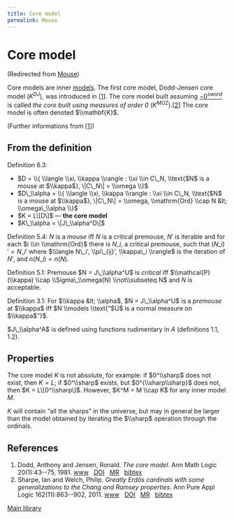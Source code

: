 ```yaml
---
title: Core model
permalink: Mouse
---
```

# Core model






(Redirected from
[Mouse](/index.php?title=Mouse&redirect=no "Mouse"))






Core models are inner
[models](/Model "Model").
The first core model, Dodd-Jensen core model ($K^{DJ}$), was introduced
in \[[1](#bibkey_DoddJensen1982:CoreModel)\]. The core model built
assuming
<a href="/Zero_sword" class="mw-redirect" title="Zero sword">$¬ 0 ^{sword}$</a>
is called *the core built using measures of order 0*
($K^{MOZ}$).\[[2](#bibkey_SharpeWelch2011:GreatlyErdosChang)\] The core
model is often denoted $\\mathbf{K}$.

(Further informations from \[[1](#bibkey_DoddJensen1982:CoreModel)\])

## From the definition

Definition 6.3:

-   $D = \\{ \\langle \\xi, \\kappa \\rangle : \\xi \\in C\_N,
    \\text{$N$ is a mouse at $\\kappa$}, \|C\_N\| = \\omega \\}$
-   $D\_\\alpha = \\{ \\langle \\xi, \\kappa \\rangle : \\xi \\in C\_N,
    \\text{$N$ is a mouse at $\\kappa$}, \|C\_N\| = \\omega,
    \\mathrm{Ord} \\cap N &lt; \\omega\_\\alpha \\}$
-   $K = L\[D\]$ — **the core model**
-   $K\_\\alpha = \|J\_\\alpha^D\|$

Definition 5.4: $N$ is a *mouse* iff $N$ is a critical premouse, $N'$ is
iterable and for each $i \\in \\mathrm{Ord}$ there is $N\_i$, a critical
premouse, such that $(N\_i)' = N\_i'$ where $\\langle N\_i',
\\pi\_{ij}', \\kappa\_i \\rangle$ is the iteration of $N'$, and $n(N\_i)
= n(N)$.

Definition 5.1: Premouse $N = J\_\\alpha^U$ is *critical* iff
$\\mathcal{P}(\\kappa) \\cap \\Sigma\_\\omega(N) \\not\\subseteq N$ and
$N$ is acceptable.

Definition 3.1: For $\\kappa &lt; \\alpha$, $N = J\_\\alpha^U$ is a
*premouse* at $\\kappa$ iff $N \\models \\text{“$U$ is a normal measure
on $\\kappa$”}$.

$J\_\\alpha^A$ is defined using functions rudimentary in $A$
(definitions 1.1, 1.2).

## Properties

The core model $K$ is not absolute, for example: if $0^\\sharp$ does not
exist, then $K = L$; if $0^\\sharp$ exists, but $0^{\\sharp\\sharp}$
does not, then $K = L\[0^\\sharp\]$. However, $K^M = M \\cap K$ for any
inner model $M$.

$K$ will contain “all the sharps” in the universe, but may in general be
larger than the model obtained by iterating the $\\sharp$ operation
through the ordinals.

## References

1.  <span id="bibkey_DoddJensen1982:CoreModel">Dodd, Anthony and Jensen,
    Ronald. *The core model.* Ann Math Logic 20(1):43--75, 1981.
    <a href="http://dx.doi.org/10.1016/0003-4843(81)90011-5" class="extiw">www</a>   <a href="http://web.archive.org/web/20191028003555/http://dx.doi.org/10.1016/0003-4843(81)90011-5" class="extiw">DOI</a>   <a href="http://web.archive.org/web/20191028003555/http://www.ams.org/mathscinet-getitem?mr=611394" class="extiw">MR</a>   <a href="javascript:bibpopup(&#39;@article%20%7BMR611394,%20%20%20%20AUTHOR%20=%20%7BDodd,%20Anthony%20and%20Jensen,%20Ronald%7D,%3Cbr%3E%20%20%20%20%20TITLE%20=%20%7BThe%20core%20model%7D,%3Cbr%3E%20%20%20JOURNAL%20=%20%7BAnn.%20Math.%20Logic%7D,%3Cbr%3E%20%20FJOURNAL%20=%20%7BAnnals%20of%20Mathematical%20Logic%7D,%3Cbr%3E%20%20%20%20VOLUME%20=%20%7B20%7D,%3Cbr%3E%20%20%20%20%20%20YEAR%20=%20%7B1981%7D,%3Cbr%3E%20%20%20%20NUMBER%20=%20%7B1%7D,%3Cbr%3E%20%20%20%20%20PAGES%20=%20%7B43--75%7D,%3Cbr%3E%20%20%20%20%20%20ISSN%20=%20%7B0003-4843%7D,%3Cbr%3E%20%20%20%20%20CODEN%20=%20%7BAMLOAD%7D,%3Cbr%3E%20%20%20MRCLASS%20=%20%7B03E45%20(03C62%2003E35)%7D,%3Cbr%3E%20%20MRNUMBER%20=%20%7B611394%20(82i:03063)%7D,%3Cbr%3EMRREVIEWER%20=%20%7BF.%20R.%20Drake%7D,%3Cbr%3E%20%20%20%20%20%20%20DOI%20=%20%7B10.1016/0003-4843(81)90011-5%7D,%3Cbr%3E%20%20%20%20%20%20%20URL%20=%20%7Bhttp://dx.doi.org/10.1016/0003-4843(81)90011-5%7D,%3Cbr%3E%7D&#39;)" class="bibtex">bibtex</a></span>
2.  <span id="bibkey_SharpeWelch2011:GreatlyErdosChang">Sharpe, Ian and
    Welch, Philip. *Greatly Erdős cardinals with some generalizations to
    the Chang and Ramsey properties.* Ann Pure Appl Logic
    162(11):863--902, 2011.
    <a href="http://dx.doi.org/10.1016/j.apal.2011.04.002" class="extiw">www</a>   <a href="http://web.archive.org/web/20191028003555/http://dx.doi.org/10.1016/j.apal.2011.04.002" class="extiw">DOI</a>   <a href="http://web.archive.org/web/20191028003555/http://www.ams.org/mathscinet-getitem?mr=2817562" class="extiw">MR</a>   <a href="javascript:bibpopup(&#39;@article%20%7BSharpeWelch2011:GreatlyErdosChang,%20%20%20%20AUTHOR%20=%20%7BSharpe,%20Ian%20and%20Welch,%20Philip%7D,%3Cbr%3E%20%20%20%20%20TITLE%20=%20%7BGreatly%20Erdős%20cardinals%20with%20some%20generalizations%20to%20%20%20%20%20%20%20%20%20%20%20%20%20%20the%20Chang%20and%20Ramsey%20properties%7D,%3Cbr%3E%20%20%20JOURNAL%20=%20%7BAnn.%20Pure%20Appl.%20Logic%7D,%3Cbr%3E%20%20FJOURNAL%20=%20%7BAnnals%20of%20Pure%20and%20Applied%20Logic%7D,%3Cbr%3E%20%20%20%20VOLUME%20=%20%7B162%7D,%3Cbr%3E%20%20%20%20%20%20YEAR%20=%20%7B2011%7D,%3Cbr%3E%20%20%20%20NUMBER%20=%20%7B11%7D,%3Cbr%3E%20%20%20%20%20PAGES%20=%20%7B863--902%7D,%3Cbr%3E%20%20%20%20%20%20ISSN%20=%20%7B0168-0072%7D,%3Cbr%3E%20%20%20%20%20CODEN%20=%20%7BAPALD7%7D,%3Cbr%3E%20%20%20MRCLASS%20=%20%7B03E04%20(03E35%2003E45%2003E55)%7D,%3Cbr%3E%20%20MRNUMBER%20=%20%7B2817562%7D,%3Cbr%3E%20%20%20%20%20%20%20DOI%20=%20%7B10.1016/j.apal.2011.04.002%7D,%3Cbr%3E%20%20%20%20%20%20%20URL%20=%20%7Bhttp://dx.doi.org/10.1016/j.apal.2011.04.002%7D,%3Cbr%3E%7D&#39;)" class="bibtex">bibtex</a></span>

[Main
library](/Library "Library")


